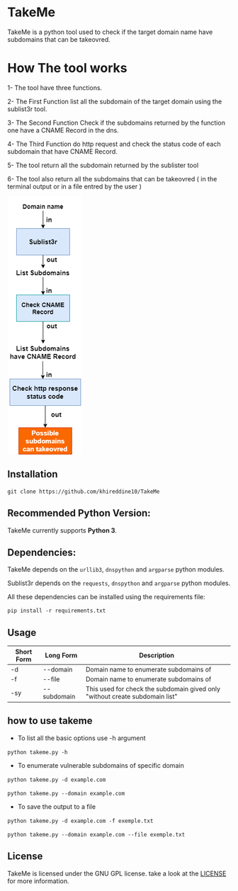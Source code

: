 # TakeMe
TakeMe is a python tool used to check if the target domain name have subdomains that can be takeovred.

# How The tool works
1- The tool have three functions.

2- The First Function list all the subdomain of the target domain using the sublist3r tool.

3- The Second Function Check if the subdomains returned by the function one have a CNAME Record in the dns.

4- The Third Function do http request and check the status code of each subdomain that have CNAME Record.

5- The tool return all the subdomain returned by the sublister tool

6- The tool also return all the subdomains that can be takeovred ( in the terminal output or in a file entred by the user )

![alt text](https://github.com/khireddine10/TakeMe/blob/main/takeme.png)

## Installation
```
git clone https://github.com/khireddine10/TakeMe
```
## Recommended Python Version:
TakeMe currently supports **Python 3**.

## Dependencies:
TakeMe depends on the `urllib3`, `dnspython` and `argparse` python modules.

Sublist3r depends on the `requests`, `dnspython` and `argparse` python modules.

All these dependencies can be installed using the requirements file:

```
pip install -r requirements.txt
```

## Usage

Short Form    | Long Form     | Description
------------- | ------------- |-------------
-d            | --domain      | Domain name to enumerate subdomains of
-f            | --file        | Domain name to enumerate subdomains of
-sy           | --subdomain   | This used for check the subdomain gived only "without create subdomain list"
## how to use takeme
* To list all the basic options use -h argument

```python takeme.py -h```

* To enumerate vulnerable subdomains of specific domain

```python takeme.py -d example.com```

```python takeme.py --domain example.com```

* To save the output to a file

```python takeme.py -d example.com -f exemple.txt ```

```python takeme.py --domain example.com --file exemple.txt ```

## License

TakeMe is licensed under the GNU GPL license. take a look at the [LICENSE](https://github.com/khireddine10/TakeMe/blob/main/LICENSE) for more information.

